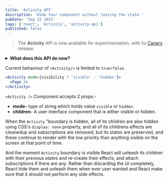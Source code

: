 ```yaml
---
title: 'Activity API'
description: 'Hide Your component without loosing the state.'
pubDate: 'Sep 22 2025'
tags: ['react', 'Activity', 'activity-api']
published: false
---
```


> The <strong>Activity</strong> API is now available for experimentation, with its <a href="https://react.dev/blog/2023/05/03/react-canaries" target="_blank" rel="noopener noreferrer">Canary</a> release.

<details>
  <summary><strong>What does this API do now?</strong></summary>
  This API will allow components to be
  <ul>
    <li>Visually hidden</li>
    <li>Preserve UI state with reduced performance coast compared to unmounting</li>
  </ul>
</details>

Current behaviour of `<Activity/>` is limited to `true/false`.

```jsx
<Activity mode={visibility ? 'visible' : 'hidden'}>
  <Page />
</Activity>
```

`<Activity />` Component accepts 2 props:-

- **mode-** type of string which holds value `visible` or `hidden`.
- **children-** A user interface component that is either visible or hidden.

When the `Activity` "boundary is hidden, all of its children are also hidden using CSS's `display: none` property, and all of its childrens effects are cleanedup and subscriptions are removed, but its states are preserved, and these continue to render with the low priority than anything visible on the screen at that point of time.

And the moment `Activity` boundary is visible React will unleash its children with their previous states and re-create their effects, and attach subscriptions if there are any. Rather than discarding the UI completely, React hide them and unleash them when ever user wanted and React make sure that it should not perform any side effects.
